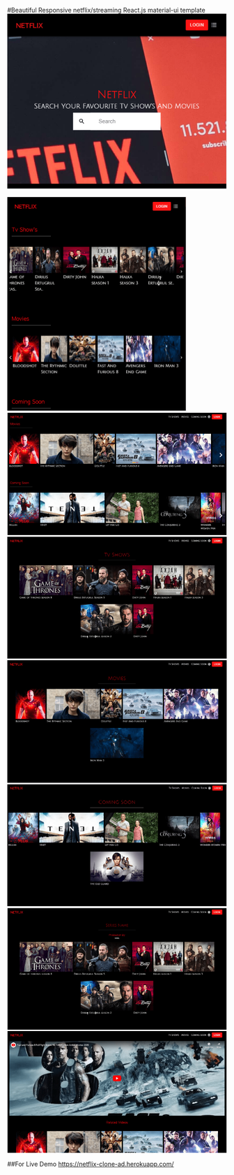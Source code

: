 #Beautiful Responsive netflix/streaming React.js material-ui template
![](templateimages/1.PNG)

![](templateimages/2.PNG)
![](templateimages/3.PNG)
![](templateimages/4.PNG)
![](templateimages/5.PNG)
![](templateimages/6.PNG)
![](templateimages/7.PNG)
![](templateimages/8.PNG)

##For Live Demo
https://netflix-clone-ad.herokuapp.com/
